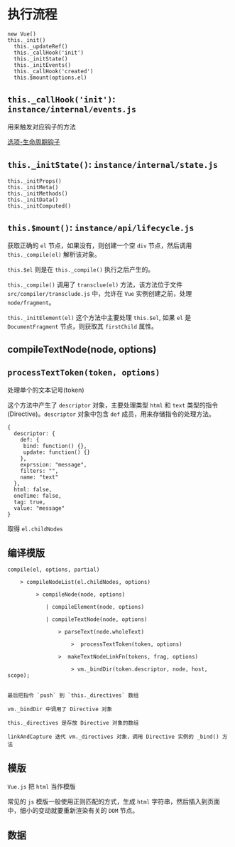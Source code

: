 # 执行流程

```
new Vue()
this._init()
  this._updateRef()
  this._callHook('init')
  this._initState()
  this._initEvents()
  this._callHook('created')
  this.$mount(options.el)
```

## `this._callHook('init')`: `instance/internal/events.js`

用来触发对应钩子的方法

[选项-生命周期钩子](http://vuejs.org.cn/api/#选项-生命周期钩子)

## `this._initState()`: `instance/internal/state.js`

```
this._initProps()
this._initMeta()
this._initMethods()
this._initData()
this._initComputed()
```

## `this.$mount()`: `instance/api/lifecycle.js`

获取正确的 `el`  节点，如果没有，则创建一个空 `div` 节点，然后调用 `this._compile(el)` 解析该对象。

`this.$el` 则是在 `this._compile()` 执行之后产生的。

`this._compile()` 调用了 `transclue(el)` 方法，该方法位于文件 `src/compiler/transclude.js` 中，允许在 `Vue` 实例创建之前，处理 `node/fragment`。

`this._initElement(el)` 这个方法中主要处理 `this.$el`, 如果 `el` 是 `DocumentFragment` 节点，则获取其 `firstChild` 属性。


## compileTextNode(node, options)


## `processTextToken(token, options)`

处理单个的文本记号(token)

这个方法中产生了 `descriptor` 对象，主要处理类型 `html` 和 `text` 类型的指令(Directive)。`descriptor` 对象中包含 `def` 成员，用来存储指令的处理方法。

```
{
  descriptor: {
    def: {
     bind: function() {},
     update: function() {}
    },
    exprssion: "message",
    filters: "",
    name: "text"
  },
  html: false,
  oneTime: false,
  tag: true,
  value: "message"
}
```


取得 `el.childNodes`


## 编译模版

```
compile(el, options, partial)

	> compileNodeList(el.childNodes, options)
		
		 > compileNode(node, options)
		 
		 	| compileElement(node, options)
		 	
		 	| compileTextNode(node, options)
		 		
		 		> parseText(node.wholeText)
		 		
		 			>  processTextToken(token, options)
		 			
		 		>  makeTextNodeLinkFn(tokens, frag, options)
		 		
		 			> vm._bindDir(token.descriptor, node, host, scope);

		 		
最后把指令 `push` 到 `this._directives` 数组

vm._bindDir 中调用了 Directive 对象

this._directives 是存放 Directive 对象的数组

linkAndCapture 迭代 vm._directives 对象，调用 Directive 实例的 _bind() 方法
```

## 模版

`Vue.js` 把 `html` 当作模版

常见的 `js` 模版一般使用正则匹配的方式，生成 `html` 字符串，然后插入到页面中，细小的变动就要重新渲染有关的 `DOM` 节点。

## 数据



